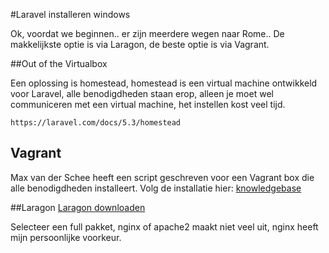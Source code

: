 #Laravel installeren windows

Ok, voordat we beginnen.. er zijn meerdere wegen naar Rome..
De makkelijkste optie is via Laragon, de beste optie is via Vagrant.

##Out of the Virtualbox

Een oplossing is homestead, homestead is een virtual machine ontwikkeld voor Laravel, alle benodigdheden staan erop, alleen je moet wel communiceren met een virtual machine, het instellen kost veel tijd.

`https://laravel.com/docs/5.3/homestead`

## Vagrant
Max van der Schee heeft een script geschreven voor een Vagrant box die alle benodigdheden installeert.
Volg de installatie hier:
[knowledgebase](https://github.com/NHLHogeschool/knowledgebase/tree/master/dev-omgeving)

##Laragon
[Laragon downloaden](https://laragon.org/download.html)

Selecteer een full pakket, nginx of apache2 maakt niet veel uit, nginx heeft mijn persoonlijke voorkeur.
